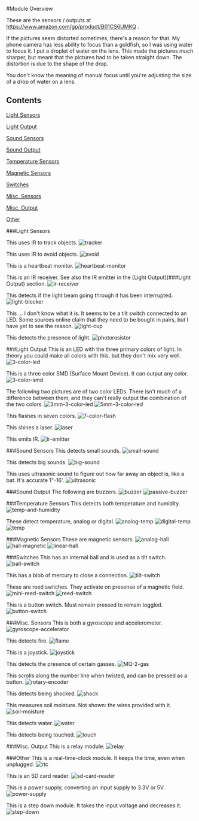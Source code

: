 #Module Overview

These are the sensors / outputs at https://www.amazon.com/gp/product/B01CS6UMKQ . 

If the pictures seem distorted sometimes, there's a reason for that. My phone camera has less ability to focus than a goldfish, so I was using water to focus it. I put a droplet of water on the lens. This made the pictures *much* sharper, but meant that the pictures had to be taken straight down. The distortion is due to the shape of the drop.

You don't know the meaning of manual focus until you're adjusting the size of a drop of water on a lens.

## Contents

[Light Sensors](#light-sensors)

[Light Output](#light-output)

[Sound Sensors](#sound-sensors)

[Sound Output](#sound-output)

[Temperature Sensors](#temperature-sensors)

[Magnetic Sensors](#magnetic-sensors)

[Switches](#switches)

[Misc. Sensors](#misc-sensors)

[Misc. Output](#misc-output)

[Other](#other)



###Light Sensors

This uses IR to track objects.
![tracker](tracker.jpg)

This uses IR to avoid objects.
![avoid](avoid.jpg)

This is a heartbeat monitor.
![heartbeat-monitor](heartbeat-monitor.jpg)

This is an IR receiver. See also the IR emitter in the [Light Output](###Light Output) section.
![ir-receiver](ir-receiver.jpg)

This detects if the light beam going through it has been interrupted.
![light-blocker](light-blocker.jpg)

This ... I don't know what it is. It seems to be a tilt switch connected to an LED. Some sources online claim that they need to be bought in pairs, but I have yet to see the reason.
![light-cup](light-cup.jpg)

This detects the presence of light.
![photoresistor](photoresistor.jpg)

###Light Output
This is an LED with the three primary colors of light. In theory you could make all colors with this, but they don't mix very well.
![3-color-led](3-color-led.jpg)

This is a three color SMD (Surface Mount Device). It can output any color.
![3-color-smd](3-color-smd.jpg)

The following two pictures are of two color LEDs. There isn't much of a difference between them, and they can't really output the combination of the two colors.
![3mm-3-color-led](3mm-2-color-led.jpg)
![5mm-3-color-led](5mm-2-color-led.jpg)

This flashes in seven colors.
![7-color-flash](7-color-flash.jpg)

This shines a laser.
![laser](laser.jpg)

This emits IR.
![ir-emitter](ir-emitter.jpg)

###Sound Sensors
This detects small sounds.
![small-sound](small-sound.jpg)

This detects big sounds.
![big-sound](big-sound.jpg)

This uses ultrasonic sound to figure out how far away an object is, like a bat. It's accurate 1"-16'.
![ultrasonic](ultrasonic.jpg)

###Sound Output
The following are buzzers.
![buzzer](buzzer.jpg)
![passive-buzzer](passive-buzzer.jpg)

###Temperature Sensors
This detects both temperature and humidity.
![temp-and-humidity](temp-and-humidity.jpg)

These detect temperature, analog or digital.
![analog-temp](analog-temp.jpg)
![digital-temp](digital-temp.jpg)
![temp](temp.jpg)

###Magnetic Sensors
These are magnetic sensors.
![analog-hall](analog-hall.jpg)
![hall-magnetic](hall-magnetic.jpg)
![linear-hall](linear-hall.jpg)

###Switches
This has an internal ball and is used as a tilt switch.
![ball-switch](ball-switch.jpg)

This has a blob of mercury to close a connection.
![tilt-switch](tilt-switch.jpg)

These are reed switches. They activate on presense of a magnetic field.
![mini-reed-switch](mini-reed-switch.jpg)
![reed-switch](reed-switch.jpg)

This is a button switch. Must remain pressed to remain toggled.
![button-switch](button-switch.jpg)

###Misc. Sensors
This is both a gyroscope and accelerometer.
![gyroscope-accelerator](gyroscope-accelerator.jpg)

This detects fire.
![flame](flame.jpg)

This is a joystick.
![joystick](joystick.jpg)

This detects the presence of certain gasses.
![MQ-2-gas](MQ-2-gas.jpg)

This scrolls along the number line when twisted, and can be pressed as a button.
![rotary-encoder](rotary-encoder.jpg)

This detects being shocked.
![shock](shock.jpg)

This measures soil moisture. Not shown: the wires provided with it.
![soil-moisture](soil-moisture.jpg)

This detects water.
![water](water.jpg)

This detects being touched.
![touch](touch.jpg)

###Misc. Output
This is a relay module.
![relay](relay.jpg)

###Other
This is a real-time-clock module. It keeps the time, even when unplugged. 
![rtc](rtc.jpg)

This is an SD card reader.
![sd-card-reader](sd-card-reader.jpg)

This is a power supply, converting an input supply to 3.3V or 5V.
![power-supply](power-supply.jpg)

This is a step down module. It takes the input voltage and decreases it.
![step-down](step-down.jpg)

